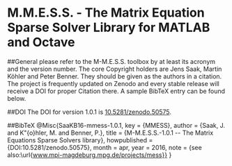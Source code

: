 M.M.E.S.S. - The Matrix Equation Sparse Solver Library for MATLAB and Octave
============================================================================

##General
please refer to the M-M.E.S.S. toolbox by at least its acronym and the
version number. The core Copyright holders are Jens Saak, Martin
Köhler and Peter Benner. They should be given as the authors in a
citation. The project is frequently updated on Zenodo and every stable
release will receive a DOI for proper Citation there. A sample BibTeX
entry can be found below.

##DOI
The DOI for version 1.0.1 is
[10.5281/zenodo.50575](dx.doi.org/10.5281/zenodo.50575).

##BibTeX
@Misc{SaaKB16-mmess-1.0.1,
  key =			 {MMESS},
  author =		 {Saak, J. and K\"{o}hler, M. and Benner, P.},
  title =		 {M-M.E.S.S.-1.0.1 -- The Matrix Equations Sparse Solvers library},
  howpublished = {DOI:10.5281/zenodo.50575},
  month =		 apr,
  year =		 2016,
  note =		 {see also:\url{www.mpi-magdeburg.mpg.de/projects/mess}}
}
